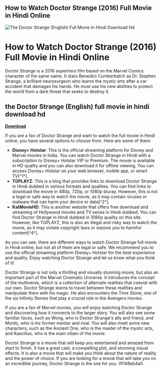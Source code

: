 ## How to Watch Doctor Strange (2016) Full Movie in Hindi Online

 
![The Doctor Strange (English) Full Movie In Hindi Download Hd](https://www.hihonor.com/etc/designs/honor-site/assets/header-svg/6.svg)

 
# How to Watch Doctor Strange (2016) Full Movie in Hindi Online
 
Doctor Strange is a 2016 superhero film based on the Marvel Comics character of the same name. It stars Benedict Cumberbatch as Dr. Stephen Strange, a brilliant neurosurgeon who learns the mystic arts after a car accident that damages his hands. He must use his new abilities to protect the world from a dark threat that seeks to destroy it.
 
## the Doctor Strange (English) full movie in hindi download hd


[**Download**](https://www.google.com/url?q=https%3A%2F%2Furluss.com%2F2tL20J&sa=D&sntz=1&usg=AOvVaw0ZosnIx99GRVnne6n1KPXc)

 
If you are a fan of Doctor Strange and want to watch the full movie in Hindi online, you have several options to choose from. Here are some of them:
 
- **Disney+ Hotstar**: This is the official streaming platform for Disney and Marvel movies in India. You can watch Doctor Strange in Hindi with a subscription to Disney+ Hotstar VIP or Premium. The movie is available in HD quality and you can also download it for offline viewing. You can access Disney+ Hotstar on your web browser, mobile app, or smart TV[^1^].
- **TGPLAYZ**: This is a blog that provides links to download Doctor Strange in Hindi dubbed in various formats and qualities. You can find links to download the movie in 480p, 720p, or 1080p bluray. However, this is not a legal or safe way to watch the movie, as it may contain viruses or malware that can harm your device or data[^2^].
- **KatMovieHD**: This is another website that offers free download and streaming of Hollywood movies and TV series in Hindi dubbed. You can find Doctor Strange in Hindi dubbed in 1080p quality on this site. However, like TGPLAYZ, this is also an illegal and risky way to watch the movie, as it may violate copyright laws or expose you to harmful content[^4^].

As you can see, there are different ways to watch Doctor Strange full movie in Hindi online, but not all of them are legal or safe. We recommend you to use the official streaming platform Disney+ Hotstar for the best experience and quality. Enjoy watching Doctor Strange and let us know what you think of it!
  
Doctor Strange is not only a thrilling and visually stunning movie, but also an important part of the Marvel Cinematic Universe. It introduces the concept of the multiverse, which is a collection of alternate realities that coexist with our own. Doctor Strange learns to travel between these realities and manipulate them with his magic. He also encounters the Time Stone, one of the six Infinity Stones that play a crucial role in the Avengers movies.
 
If you are a fan of Marvel movies, you will enjoy watching Doctor Strange and discovering how it connects to the larger story. You will also see some familiar faces, such as Wong, who is Doctor Strange's ally and friend, and Mordo, who is his former mentor and rival. You will also meet some new characters, such as the Ancient One, who is the master of the mystic arts, and Kaecilius, who is the main villain of the movie.
 
Doctor Strange is a movie that will keep you entertained and amazed from start to finish. It has a great cast, a compelling plot, and stunning visual effects. It is also a movie that will make you think about the nature of reality and the power of choice. If you are looking for a movie that will take you on an incredible journey, Doctor Strange is the one for you.
 0f148eb4a0
